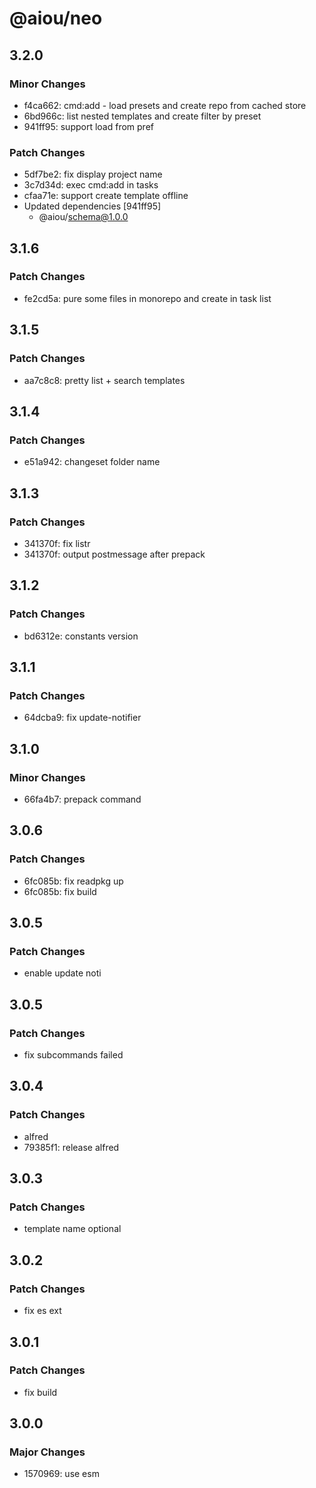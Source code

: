 # @aiou/neo

## 3.2.0

### Minor Changes

- f4ca662: cmd:add - load presets and create repo from cached store
- 6bd966c: list nested templates and create filter by preset
- 941ff95: support load from pref

### Patch Changes

- 5df7be2: fix display project name
- 3c7d34d: exec cmd:add in tasks
- cfaa71e: support create template offline
- Updated dependencies [941ff95]
  - @aiou/schema@1.0.0

## 3.1.6

### Patch Changes

- fe2cd5a: pure some files in monorepo and create in task list

## 3.1.5

### Patch Changes

- aa7c8c8: pretty list + search templates

## 3.1.4

### Patch Changes

- e51a942: changeset folder name

## 3.1.3

### Patch Changes

- 341370f: fix listr
- 341370f: output postmessage after prepack

## 3.1.2

### Patch Changes

- bd6312e: constants version

## 3.1.1

### Patch Changes

- 64dcba9: fix update-notifier

## 3.1.0

### Minor Changes

- 66fa4b7: prepack command

## 3.0.6

### Patch Changes

- 6fc085b: fix readpkg up
- 6fc085b: fix build

## 3.0.5

### Patch Changes

- enable update noti

## 3.0.5

### Patch Changes

- fix subcommands failed

## 3.0.4

### Patch Changes

- alfred
- 79385f1: release alfred

## 3.0.3

### Patch Changes

- template name optional

## 3.0.2

### Patch Changes

- fix es ext

## 3.0.1

### Patch Changes

- fix build

## 3.0.0

### Major Changes

- 1570969: use esm
